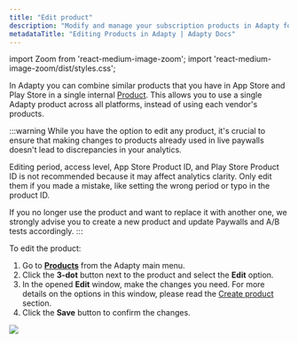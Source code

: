 ```yaml
---
title: "Edit product"
description: "Modify and manage your subscription products in Adapty for better revenue tracking."
metadataTitle: "Editing Products in Adapty | Adapty Docs"
---
```


import Zoom from 'react-medium-image-zoom';
import 'react-medium-image-zoom/dist/styles.css';

In Adapty you can combine similar products that you have in App Store and Play Store in a single internal [Product](product). This allows you to use a single Adapty product across all platforms, instead of using each vendor's products.

:::warning
While you have the option to edit any product, it's crucial to ensure that making changes to products already used in live paywalls doesn't lead to discrepancies in your analytics.

Editing period, access level, App Store Product ID, and Play Store Product ID is not recommended because it may affect analytics clarity. Only edit them if you made a mistake, like setting the wrong period or typo in the product ID.

If you no longer use the product and want to replace it with another one, we strongly advise you to create a new product and update Paywalls and A/B tests accordingly.
:::

To edit the product:

1. Go to **[Products](https://app.adapty.io/products)** from the Adapty main menu.
2. Click the **3-dot** button next to the product and select the **Edit** option.
3. In the opened **Edit** window, make the changes you need. For more details on the options in this window, please read the [Create product](create-product) section.
4. Click the **Save** button to confirm the changes.


<Zoom>
  <img src={require('./img/edit-product.png').default}
  style={{
    border: '1px solid #727272', /* border width and color */
    width: '700px', /* image width */
    display: 'block', /* for alignment */
    margin: '0 auto' /* center alignment */
  }}
/>
</Zoom>


